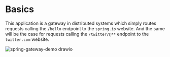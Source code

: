 # Basics

This application is a gateway in distributed systems which simply routes requests calling the `/hello` endpoint to 
the `spring.io` website. And the same will be the case for requests calling the 
`/twitter/@**` endpoint to the `twitter.com` website.

![spring-gateway-demo drawio](https://user-images.githubusercontent.com/29547780/137629176-dc41ffbd-ed1f-48bc-a59b-e3bfe136dbf9.png)
